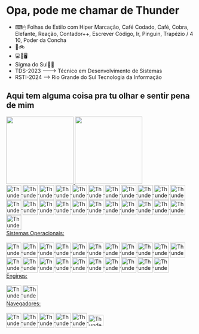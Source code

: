 # Opa, pode me chamar de Thunder

- ⌨🖱 Folhas de Estilo com Hiper Marcação, Café Codado, Café, Cobra, Elefante, Reação, Contador++, Escrever Código, Ir, Pinguin, Trapézio / 4 10, Poder da Concha
- 🥋🚲
- 💻🔌🖥
- Sigma do Sul🗿🍷
- TDS-2023 ---> Técnico em Desenvolvimento de Sistemas
- RSTI-2024 --> Rio Grande do Sul Tecnologia da Informação
## Aqui tem alguma coisa pra tu olhar e sentir pena de mim
<div>
  <a href="https://github.com/Guilherme-Thunder">
  <img height="180em" src="https://github-readme-stats.vercel.app/api?username=Guilherme-Thunder&show_icons=true&theme=dark&include_all_commits=true&count_private=true"/>
  <img height="180em" src="https://github-readme-stats.vercel.app/api/top-langs/?username=Guilherme-Thunder&layout=compact&langs_count=16&theme=dark"/>
</div>
    
<div id="importBootstrap">
  <link href="https://cdn.jsdelivr.net/npm/bootstrap@5.3.3/dist/css/bootstrap.min.css" rel="stylesheet" integrity="sha384-QWTKZyjpPEjISv5WaRU9OFeRpok6YctnYmDr5pNlyT2bRjXh0JMhjY6hW+ALEwIH" crossorigin="anonymous">
  <script src="https://cdn.jsdelivr.net/npm/bootstrap@5.3.3/dist/js/bootstrap.bundle.min.js" integrity="sha384-YvpcrYf0tY3lHB60NNkmXc5s9fDVZLESaAA55NDzOxhy9GkcIdslK1eN7N6jIeHz" crossorigin="anonymous"></script>
</div>
    
<div style="display: inline_block">
  <img align="center" alt="Thunder-Java" heigth="30" width="40"src="https://cdn.jsdelivr.net/gh/devicons/devicon@latest/icons/java/java-original.svg"/>
  <img align="center" alt="Thunder-Js" heigth="30" width="40" src="https://cdn.jsdelivr.net/gh/devicons/devicon@latest/icons/javascript/javascript-original.svg" />
  <img align="center" alt="Thunder-CSS" heigth="30" width="40" src="https://cdn.jsdelivr.net/gh/devicons/devicon@latest/icons/css3/css3-original.svg" />
  <img align="center" alt="Thunder-HTML" heigth="30" width="40" src="https://cdn.jsdelivr.net/gh/devicons/devicon@latest/icons/html5/html5-original.svg" />
  <img align="center" alt="Thunder-Python" heigth="30" width="40" src="https://cdn.jsdelivr.net/gh/devicons/devicon@latest/icons/python/python-original.svg" />
  <img align="center" alt="Thunder-C" heigth="30" width="40" src="https://cdn.jsdelivr.net/gh/devicons/devicon@latest/icons/c/c-original.svg" />
  <img align="center" alt="Thunder-CSharp" heigth="30" width="40" src="https://cdn.jsdelivr.net/gh/devicons/devicon@latest/icons/csharp/csharp-original.svg" />
  <img align="center" alt="Thunder-Cplusplus" heigth="30" width="40" src="https://cdn.jsdelivr.net/gh/devicons/devicon@latest/icons/cplusplus/cplusplus-original.svg"/>
  <img align="center" alt="Thunder-MySQL" heigth="30" width="40" src="https://cdn.jsdelivr.net/gh/devicons/devicon@latest/icons/mysql/mysql-original-wordmark.svg" />
  <img align="center" alt="Thunder-PHP" heigth="30" width="40" src="https://cdn.jsdelivr.net/gh/devicons/devicon@latest/icons/php/php-original.svg" />
  <img align="center" alt="Thunder-Lua" heigth="30" width="40" src="https://cdn.jsdelivr.net/gh/devicons/devicon@latest/icons/lua/lua-plain.svg" />
  <img align="center" alt="Thunder-Oracle" heigth="30" width="40" src="https://cdn.jsdelivr.net/gh/devicons/devicon@latest/icons/oracle/oracle-original.svg" /> 
  <img align="center" alt="Thunder-Angular" heigth="30" width="40" src="https://cdn.jsdelivr.net/gh/devicons/devicon@latest/icons/angular/angular-original-wordmark.svg" />
  <img align="center" alt="Thunder-Apache" heigth="30" width="40" src="https://cdn.jsdelivr.net/gh/devicons/devicon@latest/icons/apache/apache-original-wordmark.svg" />
  <img align="center" alt="Thunder-StackOvFl" heigth="30" width="40" src="https://cdn.jsdelivr.net/gh/devicons/devicon@latest/icons/stackoverflow/stackoverflow-original-wordmark.svg" />
  <img align="center" alt="Thunder-Atom" heigth="30" width="40" src="https://cdn.jsdelivr.net/gh/devicons/devicon@latest/icons/atom/atom-original.svg" />
  <img align="center" alt="Thunder-CoffeS" heigth="30" width="40" src="https://cdn.jsdelivr.net/gh/devicons/devicon@latest/icons/coffeescript/coffeescript-original.svg" />
  <img align="center" alt="Thunder-Django" heigth="30" width="40" src="https://cdn.jsdelivr.net/gh/devicons/devicon@latest/icons/django/django-plain.svg" />
  <img align="center" alt="Thunder-Go" heigth="30" width="40" src="https://cdn.jsdelivr.net/gh/devicons/devicon@latest/icons/go/go-original-wordmark.svg" />
  <img align="center" alt="Thunder-DevIcons" heigth="30" width="40" src="https://cdn.jsdelivr.net/gh/devicons/devicon@latest/icons/devicon/devicon-original.svg" />
  <img align="center" alt="Thunder-KarateLabs" heigth="30" width="40" src="https://cdn.jsdelivr.net/gh/devicons/devicon@latest/icons/karatelabs/karatelabs-original.svg" />
  <img align="center" alt="Thunder-NextJS" heigth="30" width="40" src="https://cdn.jsdelivr.net/gh/devicons/devicon@latest/icons/nextjs/nextjs-original-wordmark.svg" />
  <img align="center" alt="Thunder-TypeScript" heigth="30" width="40" src="https://cdn.jsdelivr.net/gh/devicons/devicon@latest/icons/typescript/typescript-original.svg" />
  <br>
</div>
Sistemas Operacionais:
<div style="display: inline_block">
  <br>
  <img align="center" alt="Thunder-Linux" heigth="30" width="40" src="https://cdn.jsdelivr.net/gh/devicons/devicon@latest/icons/linux/linux-original.svg" />
  <img align="center" alt="Thunder-GithubCodeSp" heigth="30" width="40" src="https://cdn.jsdelivr.net/gh/devicons/devicon@latest/icons/githubcodespaces/githubcodespaces-original.svg" />
  <img align="center" alt="Thunder-AndoidStd" heigth="30" width="40"src="https://cdn.jsdelivr.net/gh/devicons/devicon@latest/icons/androidstudio/androidstudio-original.svg" />
  <img align="center" alt="Thunder-Bash" heigth="30" width="40" src="https://cdn.jsdelivr.net/gh/devicons/devicon@latest/icons/bash/bash-original.svg" />
  <img align="center" alt="Thunder-PowerShell" heigth="30" width="40" src="https://cdn.jsdelivr.net/gh/devicons/devicon@latest/icons/powershell/powershell-original.svg" />
  <img align="center" alt="Thunder-Github" heigth="30" width="40" src="https://cdn.jsdelivr.net/gh/devicons/devicon@latest/icons/github/github-original.svg" />
  <img align="center" alt="Thunder-VSCode" heigth="30" width="40" src="https://cdn.jsdelivr.net/gh/devicons/devicon@latest/icons/vscode/vscode-original.svg" />
  <img align="center" alt="Thunder-Android" heigth="30" width="40" src="https://cdn.jsdelivr.net/gh/devicons/devicon@latest/icons/android/android-plain.svg" />
  <img align="center" alt="Thunder-DataGrip" heigth="30" width="40" src="https://cdn.jsdelivr.net/gh/devicons/devicon@latest/icons/datagrip/datagrip-original.svg" />
  <img align="center" alt="Thunder-DataSpell" heigth="30" width="40" src="https://cdn.jsdelivr.net/gh/devicons/devicon@latest/icons/dataspell/dataspell-original.svg" />
  <img align="center" alt="Thunder-Goland" heigth="30" width="40" src="https://cdn.jsdelivr.net/gh/devicons/devicon@latest/icons/goland/goland-original.svg" />
  <img align="center" alt="Thunder-PHPStorm" heigth="30" width="40" src="https://cdn.jsdelivr.net/gh/devicons/devicon@latest/icons/phpstorm/phpstorm-original.svg" />
  <img align="center" alt="Thunder-PyCharm" heigth="30" width="40" src="https://cdn.jsdelivr.net/gh/devicons/devicon@latest/icons/pycharm/pycharm-original.svg" />
  <img align="center" alt="Thunder-Qodana" heigth="30" width="40" src="https://cdn.jsdelivr.net/gh/devicons/devicon@latest/icons/qodana/qodana-original.svg" />
  <img align="center" alt="Thunder-Rider" heigth="30" width="40" src="https://cdn.jsdelivr.net/gh/devicons/devicon@latest/icons/rider/rider-original.svg" />
  <img align="center" alt="Thunder-Rubymine" heigth="30" width="40" src="https://cdn.jsdelivr.net/gh/devicons/devicon@latest/icons/rubymine/rubymine-original.svg" />
  <img align="center" alt="Thunder-WebStorm" heigth="30" width="40" src="https://cdn.jsdelivr.net/gh/devicons/devicon@latest/icons/webstorm/webstorm-original.svg" />
  <img align="center" alt="Thunder-JetBrains" heigth="30" width="40" src="https://cdn.jsdelivr.net/gh/devicons/devicon@latest/icons/jetbrains/jetbrains-original.svg" />
  <img align="center" alt="Thunder-Intellij" heigth="30" width="40" src="https://cdn.jsdelivr.net/gh/devicons/devicon@latest/icons/intellij/intellij-original.svg" />
  <img align="center" alt="Thunder-Intellij" heigth="30" width="40" src="https://cdn.jsdelivr.net/gh/devicons/devicon@latest/icons/clion/clion-original.svg" />
  <img align="center" alt="Thunder-VisualCode" heigth="30" width="40" src="https://cdn.jsdelivr.net/gh/devicons/devicon@latest/icons/visualstudio/visualstudio-original.svg" />
  <br>
</div>
Engines:
<div>
  <br>
  <img align="center" alt="Thunder-Unity" heigth="30" width="40" src="https://cdn.jsdelivr.net/gh/devicons/devicon@latest/icons/unity/unity-original.svg" />
  <img align="center" alt="Thunder-Unreal" heigth="30" width="40" src="https://cdn.jsdelivr.net/gh/devicons/devicon@latest/icons/unrealengine/unrealengine-original-wordmark.svg" />
  <br>
</div>
Navegadores:
<div style="display: inline_block">
  <br>
  <img align="center" alt="Thunder-Google" heigth="30" width="40" src="https://cdn.jsdelivr.net/gh/devicons/devicon@latest/icons/google/google-original.svg" />
  <img align="center" alt="Thunder-Chrome" heigth="30" width="40" src="https://cdn.jsdelivr.net/gh/devicons/devicon@latest/icons/chrome/chrome-original.svg" />
  <img align="center" alt="Thunder-Firefox" heigth="30" width="40" src="https://cdn.jsdelivr.net/gh/devicons/devicon@latest/icons/firefox/firefox-original.svg" />
  <img align="center" alt="Thunder-Twitter" heigth="30" width="40" src="https://cdn.jsdelivr.net/gh/devicons/devicon@latest/icons/twitter/twitter-original.svg" />
  <img align="center" alt="Thunder-Facebook" heigth="30" width="40" src="https://cdn.jsdelivr.net/gh/devicons/devicon@latest/icons/facebook/facebook-original.svg" />
  <img align="center" alt="Thunder-Brave" height="30" width="40" src="https://img.icons8.com/fluency/48/brave-web-browser.png" alt="brave-web-browser"/>
  <br>
</div>
